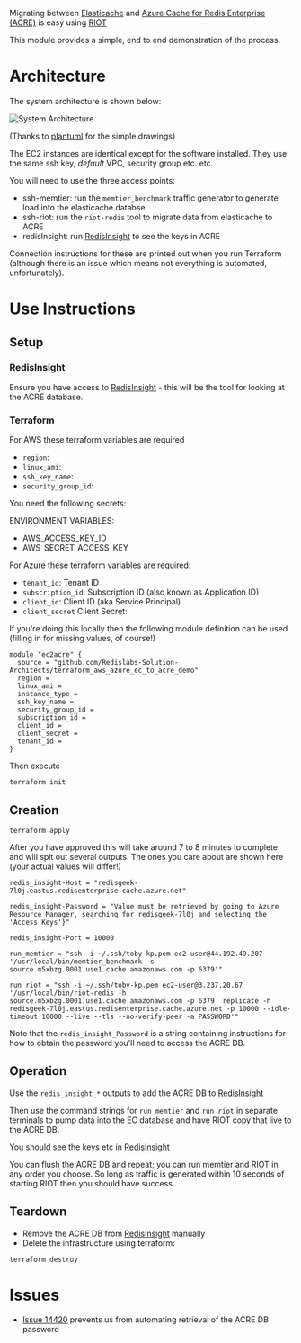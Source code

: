 Migrating between [Elasticache] and [Azure Cache for Redis Enterprise (ACRE)] is easy using [RIOT]

This module provides a simple, end to end demonstration of the process.

# Architecture
The system architecture is shown below:

![System Architecture](http://www.plantuml.com/plantuml/png/LOynQmCn38Lt_mfnUpBSc24aX0wP2g5xqSdAsVHi5rbU6lhV6nb3sqMWXxxtdavLKRIbpUNY6IQc-Q22ztiaM3cpe1QP02le2WydJ8fvtHWI9uqixmjd2WdbmsxIuhxTS1BsiK8jJOZ1BzF3ULHSi3BmXbKZ8GKsYicet_mKLq6D9KCeLNju2d-pRzVNDrCb5ZNKqLQQ1_ngml0OJkU-NIna-jVyVBcz68qa_AIDTsc1dSJTqRhK6c3VFlT7U_a0yspAFAGKki8qxdi5PnEUMxViZrzpZMlGGNNznDctjFq0)

(Thanks to [plantuml] for the simple drawings)

The EC2 instances are identical except for the software installed. They use the same ssh key, _default_ VPC, security group etc. etc.

You will need to use the three access points:
- ssh-memtier: run the `memtier_benchmark` traffic generator to generate load into the elasticache databse
- ssh-riot: run the `riot-redis` tool to migrate data from elasticache to ACRE
- redisInsight: run [RedisInsight] to see the keys in ACRE

Connection instructions for these are printed out when you run Terraform (although there is an issue which means not everything is automated, unfortunately).

# Use Instructions
## Setup
### RedisInsight
Ensure you have access to [RedisInsight] - this will be the tool for looking at the ACRE database.

### Terraform
For AWS these terraform variables are required

- `region`: 
- `linux_ami`: 
- `ssh_key_name`: 
- `security_group_id`: 

You need the following secrets:

ENVIRONMENT VARIABLES:
- AWS_ACCESS_KEY_ID
- AWS_SECRET_ACCESS_KEY

For Azure these terraform variables are required:

- `tenant_id`: Tenant ID
- `subscription_id`: Subscription ID (also known as Application ID)
- `client_id`: Client ID (aka Service Principal)
- `client_secret` Client Secret: 

If you're doing this locally then the following module definition can be used (filling in for missing values, of course!)
```
module "ec2acre" {
  source = "github.com/Redislabs-Solution-Architects/terraform_aws_azure_ec_to_acre_demo"
  region = 
  linux_ami = 
  instance_type = 
  ssh_key_name = 
  security_group_id =
  subscription_id = 
  client_id = 
  client_secret = 
  tenant_id = 
}
```

Then execute

```
terraform init
```

## Creation
```
terraform apply
```



After you have approved this will take around 7 to 8 minutes to complete and will spit out several outputs. The ones you care about are shown here (your actual values will differ!)

```
redis_insight-Host = "redisgeek-7l0j.eastus.redisenterprise.cache.azure.net"

redis_insight-Password = "Value must be retrieved by going to Azure Resource Manager, searching for redisgeek-7l0j and selecting the 'Access Keys'}"

redis_insight-Port = 10000

run_memtier = "ssh -i ~/.ssh/toby-kp.pem ec2-user@44.192.49.207 '/usr/local/bin/memtier_benchmark -s source.m5xbzg.0001.use1.cache.amazonaws.com -p 6379'"

run_riot = "ssh -i ~/.ssh/toby-kp.pem ec2-user@3.237.20.67 '/usr/local/bin/riot-redis -h source.m5xbzg.0001.use1.cache.amazonaws.com -p 6379  replicate -h redisgeek-7l0j.eastus.redisenterprise.cache.azure.net -p 10000 --idle-timeout 10000 --live --tls --no-verify-peer -a PASSWORD'"
```

Note that the `redis_insight_Password` is a string containing instructions for how to obtain the password you'll need to access the ACRE DB.

## Operation
Use the `redis_insight_*` outputs to add the ACRE DB to [RedisInsight] 

Then use the command strings for `run_memtier` and `run_riot` in separate terminals to pump data into the EC database and have RIOT copy that live to the ACRE DB.

You should see the keys etc in [RedisInsight]

You can flush the ACRE DB and repeat; you can run memtier and RIOT in any order you choose. So long as traffic is generated within 10 seconds of starting RIOT then you should have success

## Teardown
- Remove the ACRE DB from [RedisInsight] manually
- Delete the infrastructure using terraform:
```
terraform destroy
```


# Issues
- [Issue 14420] prevents us from automating retrieval of the ACRE DB password



[Elasticache]: https://aws.amazon.com/elasticache/
[RIOT]: https://developer.redislabs.com/riot/riot-redis.html
[Azure Cache for Redis Enterprise (ACRE)]: https://azuremarketplace.microsoft.com/en-us/marketplace/apps/garantiadata.redis_enterprise_1sp_public_preview?ocid=redisga_redislabs_cloudpartner_cta1
[ACRE]: https://azuremarketplace.microsoft.com/en-us/marketplace/apps/garantiadata.redis_enterprise_1sp_public_preview?ocid=redisga_redislabs_cloudpartner_cta1
[plantuml]: http://www.plantuml.com
[AWS provider]: https://registry.terraform.io/providers/hashicorp/aws/latest/docs
[Azure provider]: https://registry.terraform.io/providers/hashicorp/azurerm/latest/docs
[RedisInsight]: https://redislabs.com/redis-enterprise/redis-insight
[Issue 14420]: https://github.com/Azure/azure-sdk-for-go/issues/14420
